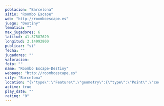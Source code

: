 ```yaml
---
poblacion: "Barcelona"
sitio: "Roombo Escape"
web: "http://roomboescape.es"
juego: "Destiny"
tematica: ""
max_jugadores: 6
latitud: 41.37587620
longitud: 2.14992800
publicar: "si"
fecha: ""
jugadores: ""
valoracion: 
foto: ""
name: "Roombo Escape-Destiny"
webpage: "http://roomboescape.es"
city: "Barcelona"
location: "{\"type\":\"Feature\",\"geometry\":{\"type\":\"Point\",\"coordinates\":[2.149928,41.3758762]}}"
active: true
play_date: ""
rating: "0"
---
```

